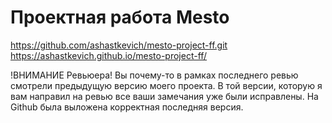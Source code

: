 # Проектная работа Mesto
https://github.com/ashastkevich/mesto-project-ff.git
https://ashastkevich.github.io/mesto-project-ff/

!ВНИМАНИЕ Ревьюера! Вы почему-то в рамках последнего ревью смотрели предыдущую версию моего проекта. 
В той версии, которую я вам направил на ревью все ваши замечания уже были исправлены.
На Github была выложена корректная последняя версия.